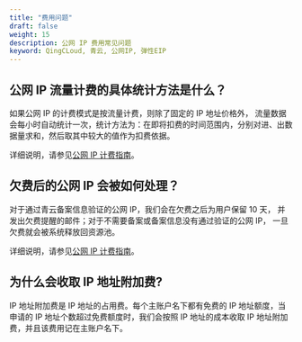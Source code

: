 ```yaml
---
title: "费用问题"
draft: false
weight: 15
description: 公网 IP 费用常见问题
keyword: QingCLoud, 青云, 公网IP, 弹性EIP
---
```


## 公网 IP 流量计费的具体统计方法是什么？

如果公网 IP 的计费模式是按流量计费，则除了固定的 IP 地址价格外， 流量数据会每小时自动统计一次，统计方法为：在即将扣费的时间范围内，分别对进、出数据量求和，然后取其中较大的值作为扣费依据。

详细说明，请参见[公网 IP 计费指南](../../billing/price/)。

## 欠费后的公网 IP 会被如何处理？

对于通过青云备案信息验证的公网 IP，我们会在欠费之后为用户保留 10 天， 并发出欠费提醒的邮件；对于不需要备案或备案信息没有通过验证的公网 IP， 一旦欠费就会被系统释放回资源池。

详细说明，请参见[公网 IP 计费指南](../../billing/price/#资源欠费)。

## 为什么会收取 IP 地址附加费?

IP 地址附加费是 IP 地址的占用费。每个主账户名下都有免费的 IP 地址额度，当申请的 IP 地址个数超过免费额度时，我们会按照 IP 地址的成本收取 IP 地址附加费，并且该费用记在主账户名下。

